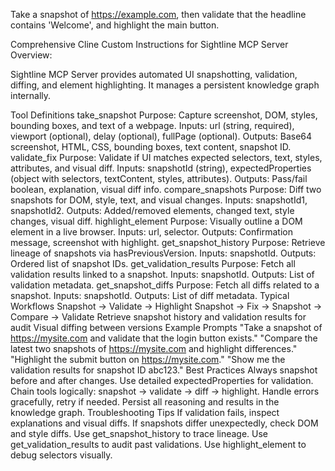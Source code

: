 Take a snapshot of https://example.com, then validate that the headline contains 'Welcome', and highlight the main button.



Comprehensive Cline Custom Instructions for Sightline MCP Server
Overview:

Sightline MCP Server provides automated UI snapshotting, validation, diffing, and element highlighting. It manages a persistent knowledge graph internally.

Tool Definitions
take_snapshot
Purpose: Capture screenshot, DOM, styles, bounding boxes, and text of a webpage.
Inputs: url (string, required), viewport (optional), delay (optional), fullPage (optional).
Outputs: Base64 screenshot, HTML, CSS, bounding boxes, text content, snapshot ID.
validate_fix
Purpose: Validate if UI matches expected selectors, text, styles, attributes, and visual diff.
Inputs: snapshotId (string), expectedProperties (object with selectors, textContent, styles, attributes).
Outputs: Pass/fail boolean, explanation, visual diff info.
compare_snapshots
Purpose: Diff two snapshots for DOM, style, text, and visual changes.
Inputs: snapshotId1, snapshotId2.
Outputs: Added/removed elements, changed text, style changes, visual diff.
highlight_element
Purpose: Visually outline a DOM element in a live browser.
Inputs: url, selector.
Outputs: Confirmation message, screenshot with highlight.
get_snapshot_history
Purpose: Retrieve lineage of snapshots via hasPreviousVersion.
Inputs: snapshotId.
Outputs: Ordered list of snapshot IDs.
get_validation_results
Purpose: Fetch all validation results linked to a snapshot.
Inputs: snapshotId.
Outputs: List of validation metadata.
get_snapshot_diffs
Purpose: Fetch all diffs related to a snapshot.
Inputs: snapshotId.
Outputs: List of diff metadata.
Typical Workflows
Snapshot → Validate → Highlight
Snapshot → Fix → Snapshot → Compare → Validate
Retrieve snapshot history and validation results for audit
Visual diffing between versions
Example Prompts
"Take a snapshot of https://mysite.com and validate that the login button exists."
"Compare the latest two snapshots of https://mysite.com and highlight differences."
"Highlight the submit button on https://mysite.com."
"Show me the validation results for snapshot ID abc123."
Best Practices
Always snapshot before and after changes.
Use detailed expectedProperties for validation.
Chain tools logically: snapshot → validate → diff → highlight.
Handle errors gracefully, retry if needed.
Persist all reasoning and results in the knowledge graph.
Troubleshooting Tips
If validation fails, inspect explanations and visual diffs.
If snapshots differ unexpectedly, check DOM and style diffs.
Use get_snapshot_history to trace lineage.
Use get_validation_results to audit past validations.
Use highlight_element to debug selectors visually.